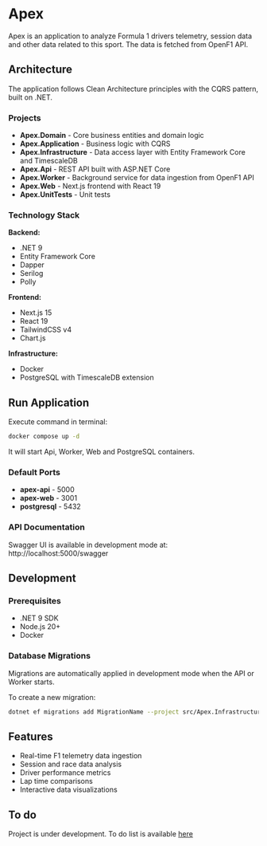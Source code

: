 # Apex

Apex is an application to analyze Formula 1 drivers telemetry, session data and other data related to this sport. The data is fetched from OpenF1 API.

## Architecture

The application follows Clean Architecture principles with the CQRS pattern, built on .NET.

### Projects

- **Apex.Domain** - Core business entities and domain logic
- **Apex.Application** - Business logic with CQRS
- **Apex.Infrastructure** - Data access layer with Entity Framework Core and TimescaleDB
- **Apex.Api** - REST API built with ASP.NET Core
- **Apex.Worker** - Background service for data ingestion from OpenF1 API
- **Apex.Web** - Next.js frontend with React 19
- **Apex.UnitTests** - Unit tests

### Technology Stack

**Backend:**
- .NET 9
- Entity Framework Core
- Dapper
- Serilog
- Polly

**Frontend:**
- Next.js 15
- React 19
- TailwindCSS v4
- Chart.js

**Infrastructure:**
- Docker 
- PostgreSQL with TimescaleDB extension

## Run Application

Execute command in terminal:

```bash
docker compose up -d
```

It will start Api, Worker, Web and PostgreSQL containers.

### Default Ports

- **apex-api** - 5000
- **apex-web** - 3001
- **postgresql** - 5432

### API Documentation

Swagger UI is available in development mode at: http://localhost:5000/swagger

## Development

### Prerequisites

- .NET 9 SDK
- Node.js 20+
- Docker

### Database Migrations

Migrations are automatically applied in development mode when the API or Worker starts.

To create a new migration:

```bash
dotnet ef migrations add MigrationName --project src/Apex.Infrastructure --startup-project src/Apex.Api
```

## Features

- Real-time F1 telemetry data ingestion
- Session and race data analysis
- Driver performance metrics
- Lap time comparisons
- Interactive data visualizations

## To do

Project is under development. To do list is available [here](to_do.md)
